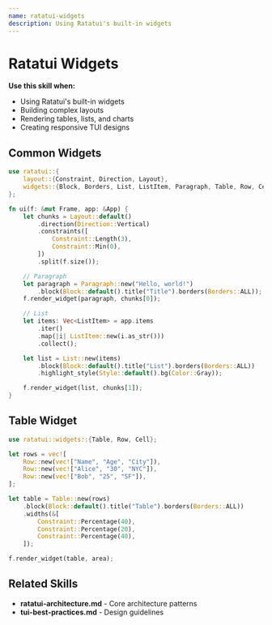```yaml
---
name: ratatui-widgets
description: Using Ratatui's built-in widgets
---
```




# Ratatui Widgets

**Use this skill when:**
- Using Ratatui's built-in widgets
- Building complex layouts
- Rendering tables, lists, and charts
- Creating responsive TUI designs

## Common Widgets

```rust
use ratatui::{
    layout::{Constraint, Direction, Layout},
    widgets::{Block, Borders, List, ListItem, Paragraph, Table, Row, Cell},
};

fn ui(f: &mut Frame, app: &App) {
    let chunks = Layout::default()
        .direction(Direction::Vertical)
        .constraints([
            Constraint::Length(3),
            Constraint::Min(0),
        ])
        .split(f.size());

    // Paragraph
    let paragraph = Paragraph::new("Hello, world!")
        .block(Block::default().title("Title").borders(Borders::ALL));
    f.render_widget(paragraph, chunks[0]);

    // List
    let items: Vec<ListItem> = app.items
        .iter()
        .map(|i| ListItem::new(i.as_str()))
        .collect();

    let list = List::new(items)
        .block(Block::default().title("List").borders(Borders::ALL))
        .highlight_style(Style::default().bg(Color::Gray));

    f.render_widget(list, chunks[1]);
}
```

## Table Widget

```rust
use ratatui::widgets::{Table, Row, Cell};

let rows = vec![
    Row::new(vec!["Name", "Age", "City"]),
    Row::new(vec!["Alice", "30", "NYC"]),
    Row::new(vec!["Bob", "25", "SF"]),
];

let table = Table::new(rows)
    .block(Block::default().title("Table").borders(Borders::ALL))
    .widths(&[
        Constraint::Percentage(40),
        Constraint::Percentage(20),
        Constraint::Percentage(40),
    ]);

f.render_widget(table, area);
```

## Related Skills

- **ratatui-architecture.md** - Core architecture patterns
- **tui-best-practices.md** - Design guidelines
